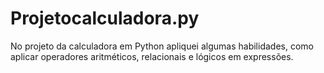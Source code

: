 # Projetocalculadora.py
No projeto da calculadora em Python apliquei algumas habilidades, como aplicar operadores aritméticos, relacionais e lógicos em expressões.
